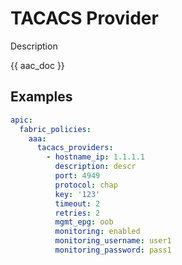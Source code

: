 # TACACS Provider

Description

{{ aac_doc }}
## Examples

```yaml
apic:
  fabric_policies:
    aaa:
      tacacs_providers:
        - hostname_ip: 1.1.1.1
          description: descr
          port: 4949
          protocol: chap
          key: '123'
          timeout: 2
          retries: 2
          mgmt_epg: oob
          monitoring: enabled
          monitoring_username: user1
          monitoring_password: pass1
```
